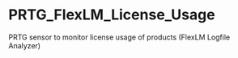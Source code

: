 # PRTG_FlexLM_License_Usage
PRTG sensor to monitor license usage of products (FlexLM Logfile Analyzer)
